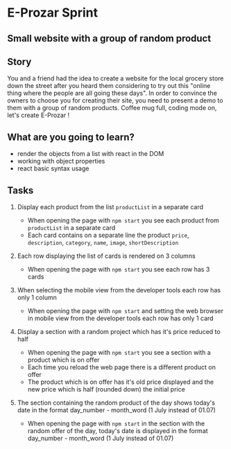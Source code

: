 # E-Prozar Sprint 
  Small website with a group of random product
-
## Story

You and a friend had the idea to create a website for the local grocery store down the street after you heard them considering to try out this "online thing where the people are all going these days".
In order to convince the owners to choose you for creating their site, you need to present a demo to them with a group of random products.
Coffee mug full, coding mode on, let's create E-Prozar !

## What are you going to learn?

- render the objects from a list with react in the DOM
- working with object properties
- react basic syntax usage

## Tasks

1. Display each product from the list `productList` in a separate card
    - When opening the page with `npm start` you see each product from  `productList` in a separate card
    - Each card contains on a separate line the product `price`, `description`, `category`, `name`, `image`, `shortDescription`

2. Each row displaying the list of cards is rendered on 3 columns
    - When opening the page with `npm start` you see each row has 3 cards 

3. When selecting the mobile view from the developer tools each row has only 1 column
    - When opening the page with `npm start` and setting the web  browser in mobile view from the developer tools each row has only 1 card

4. Display a section with a random project which has it's price reduced to half
    - When opening the page with `npm start` you see a section with a  product which is on offer
    - Each time you reload the web page there is a different product on offer
    - The product which is on offer has it's old price displayed and the  new price which is half (rounded down) the initial price

5. The section containing the random product of the day shows today's date in the format day_number - month_word (1 July instead of 01.07)
    - When opening the page with `npm start` in the section with the random offer of the day, today's date is displayed in the format  day_number - month_word (1 July instead of 01.07)

